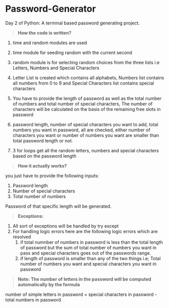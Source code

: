 # Password-Generator
Day 2 of Python: A terminal based password generating project.

> **How the code is written?**

1) time and random modules are used
2) time module for seeding random with the current second
3) random module is for selecting random choices from the three lists i.e Letters, Numbers and Special Characters
4) Letter List is created which contains all alphabets, Numbers list contains all numbers from 0 to 9 and Special
   Characters list contains special characters
5) You have to provide the length of password as well as the total number of numbers and total number of special
   characters, The number of characters will be calculated on the basis of the remaining free slots in password
   
7) password length, number of special characters you want to add, total numbers you want in password, all are
   checked, either number of characters you want or number of numbers you want are  smaller than total password length
   or not.
8) 3 for loops get all the random letters, numbers and special characters based on the password length

> **How it actually works?**

you just have to provide the following inputs:
1) Password length
2) Number of special characters
3) Total number of numbers

Password of that specific length will be generated.

> **Exceptions:**
1) All sort of exceptions will be handled by try except
2) For handling logic errors here are the following logic errors which are resolved
   1) if total numnber of numbers in password is less than the total length of password
       but the sum of total number of numbers you want in pass and special characters goes
       out of the passwords range.
   2) if length of password is smaller than any of the two things i.e;
          Total number of numbers you want and special characters you want in password

> **Note: The number of letters in the password will be computed automatically by the formula**

number of simple letters in password = special characters in password - total numbers in password 
